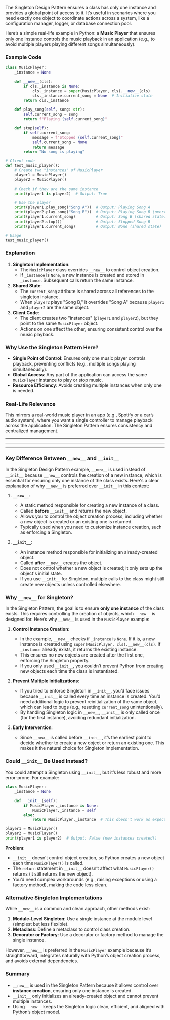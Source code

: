 The Singleton Design Pattern ensures a class has only one instance and provides a global point of access to it. It’s useful in scenarios where you need exactly one object to coordinate actions across a system, like a configuration manager, logger, or database connection pool.

Here’s a simple real-life example in Python: a **Music Player** that ensures only one instance controls the music playback in an application (e.g., to avoid multiple players playing different songs simultaneously).

### Example Code
```python
class MusicPlayer:
    _instance = None

    def __new__(cls):
        if cls._instance is None:
            cls._instance = super(MusicPlayer, cls).__new__(cls)
            cls._instance.current_song = None  # Initialize state
        return cls._instance

    def play_song(self, song: str):
        self.current_song = song
        return f"Playing {self.current_song}"

    def stop(self):
        if self.current_song:
            message = f"Stopped {self.current_song}"
            self.current_song = None
            return message
        return "No song is playing"

# Client code
def test_music_player():
    # Create two "instances" of MusicPlayer
    player1 = MusicPlayer()
    player2 = MusicPlayer()

    # Check if they are the same instance
    print(player1 is player2)  # Output: True

    # Use the player
    print(player1.play_song("Song A"))  # Output: Playing Song A
    print(player2.play_song("Song B"))  # Output: Playing Song B (overrides Song A)
    print(player1.current_song)         # Output: Song B (shared state)
    print(player2.stop())               # Output: Stopped Song B
    print(player1.current_song)         # Output: None (shared state)

# Usage
test_music_player()
```

### Explanation
1. **Singleton Implementation**:
   - The `MusicPlayer` class overrides `__new__` to control object creation.
   - If `_instance` is `None`, a new instance is created and stored in `_instance`. Subsequent calls return the same instance.
2. **Shared State**:
   - The `current_song` attribute is shared across all references to the singleton instance.
   - When `player2` plays "Song B," it overrides "Song A" because `player1` and `player2` are the same object.
3. **Client Code**:
   - The client creates two "instances" (`player1` and `player2`), but they point to the same `MusicPlayer` object.
   - Actions on one affect the other, ensuring consistent control over the music playback.

### Why Use the Singleton Pattern Here?
- **Single Point of Control**: Ensures only one music player controls playback, preventing conflicts (e.g., multiple songs playing simultaneously).
- **Global Access**: Any part of the application can access the same `MusicPlayer` instance to play or stop music.
- **Resource Efficiency**: Avoids creating multiple instances when only one is needed.

### Real-Life Relevance
This mirrors a real-world music player in an app (e.g., Spotify or a car’s audio system), where you want a single controller to manage playback across the application. The Singleton Pattern ensures consistency and centralized management.


---
---
---

### Key Difference Between `__new__` and `__init__`

In the Singleton Design Pattern example, `__new__` is used instead of `__init__` because `__new__` controls the creation of a new instance, which is essential for ensuring only one instance of the class exists. Here's a clear explanation of why `__new__` is preferred over `__init__` in this context:


1. **`__new__`**:
   - A static method responsible for creating a new instance of a class.
   - Called **before** `__init__` and returns the new object.
   - Allows you to control the object creation process, including whether a new object is created or an existing one is returned.
   - Typically used when you need to customize instance creation, such as enforcing a Singleton.

2. **`__init__`**:
   - An instance method responsible for initializing an already-created object.
   - Called **after** `__new__` creates the object.
   - Does not control whether a new object is created; it only sets up the object's initial state.
   - If you use `__init__` for Singleton, multiple calls to the class might still create new objects unless controlled elsewhere.

### Why `__new__` for Singleton?
In the Singleton Pattern, the goal is to ensure **only one instance** of the class exists. This requires controlling the creation of objects, which `__new__` is designed for. Here’s why `__new__` is used in the `MusicPlayer` example:

1. **Control Instance Creation**:
   - In the example, `__new__` checks if `_instance` is `None`. If it is, a new instance is created using `super(MusicPlayer, cls).__new__(cls)`. If `_instance` already exists, it returns the existing instance.
   - This ensures no new objects are created after the first one, enforcing the Singleton property.
   - If you only used `__init__`, you couldn’t prevent Python from creating new objects each time the class is instantiated.

2. **Prevent Multiple Initializations**:
   - If you tried to enforce Singleton in `__init__`, you’d face issues because `__init__` is called every time an instance is created. You’d need additional logic to prevent reinitialization of the same object, which can lead to bugs (e.g., resetting `current_song` unintentionally).
   - By handling Singleton logic in `__new__`, `__init__` is only called once (for the first instance), avoiding redundant initialization.

3. **Early Intervention**:
   - Since `__new__` is called before `__init__`, it’s the earliest point to decide whether to create a new object or return an existing one. This makes it the natural choice for Singleton implementation.

### Could `__init__` Be Used Instead?
You could attempt a Singleton using `__init__`, but it’s less robust and more error-prone. For example:

```python
class MusicPlayer:
    _instance = None

    def __init__(self):
        if MusicPlayer._instance is None:
            MusicPlayer._instance = self
        else:
            return MusicPlayer._instance  # This doesn't work as expected!

player1 = MusicPlayer()
player2 = MusicPlayer()
print(player1 is player2)  # Output: False (new instances created!)
```

**Problem**:
- `__init__` doesn’t control object creation, so Python creates a new object each time `MusicPlayer()` is called.
- The `return` statement in `__init__` doesn’t affect what `MusicPlayer()` returns (it still returns the new object).
- You’d need complex workarounds (e.g., raising exceptions or using a factory method), making the code less clean.

### Alternative Singleton Implementations
While `__new__` is a common and clean approach, other methods exist:
1. **Module-Level Singleton**: Use a single instance at the module level (simplest but less flexible).
2. **Metaclass**: Define a metaclass to control class creation.
3. **Decorator or Factory**: Use a decorator or factory method to manage the single instance.

However, `__new__` is preferred in the `MusicPlayer` example because it’s straightforward, integrates naturally with Python’s object creation process, and avoids external dependencies.

### Summary
- `__new__` is used in the Singleton Pattern because it allows control over **instance creation**, ensuring only one instance is created.
- `__init__` only initializes an already-created object and cannot prevent multiple instances.
- Using `__new__` keeps the Singleton logic clean, efficient, and aligned with Python’s object model.